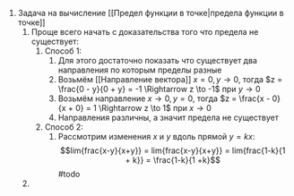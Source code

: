 1) Задача на вычисление [[Предел функции в точке|предела функции в точке]]
	1) Проще всего начать с доказательства того что предела не существует:
		1) Способ 1:
			1) Для этого достаточно показать что существует два направления по которым пределы разные
			2) Возьмём [[Направление вектора]] $x = 0, y \to 0$, тогда $z = \frac{0 - y}{0 + y} = -1 \Rightarrow z \to -1$ при $y\to 0$
			3) Возьмём направление $x \to 0, y = 0$, тогда $z = \frac{x - 0}{x + 0} = 1 \Rightarrow z \to 1$ при $x\to 0$
			4) Направления различны, а значит предела не существует
		2) Способ 2:
			1) Рассмотрим изменения $x$ и $y$ вдоль прямой $y = kx$:$$lim{frac{x-y}{x+y}} = lim{frac{x-y}{x+y}} = lim{frac{1-k}{1 + k}} = \frac{1-k}{1 +k}$$ #todo 
	2) 